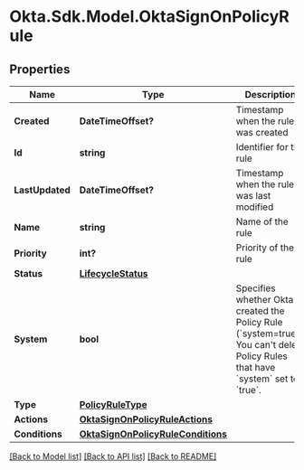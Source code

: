 # Okta.Sdk.Model.OktaSignOnPolicyRule

## Properties

Name | Type | Description | Notes
------------ | ------------- | ------------- | -------------
**Created** | **DateTimeOffset?** | Timestamp when the rule was created | [optional] [readonly] 
**Id** | **string** | Identifier for the rule | [optional] 
**LastUpdated** | **DateTimeOffset?** | Timestamp when the rule was last modified | [optional] [readonly] 
**Name** | **string** | Name of the rule | [optional] 
**Priority** | **int?** | Priority of the rule | [optional] 
**Status** | [**LifecycleStatus**](LifecycleStatus.md) |  | [optional] 
**System** | **bool** | Specifies whether Okta created the Policy Rule (&#x60;system&#x3D;true&#x60;). You can&#39;t delete Policy Rules that have &#x60;system&#x60; set to &#x60;true&#x60;. | [optional] [default to false]
**Type** | [**PolicyRuleType**](PolicyRuleType.md) |  | [optional] 
**Actions** | [**OktaSignOnPolicyRuleActions**](OktaSignOnPolicyRuleActions.md) |  | [optional] 
**Conditions** | [**OktaSignOnPolicyRuleConditions**](OktaSignOnPolicyRuleConditions.md) |  | [optional] 

[[Back to Model list]](../README.md#documentation-for-models) [[Back to API list]](../README.md#documentation-for-api-endpoints) [[Back to README]](../README.md)

